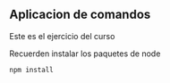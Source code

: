 ## Aplicacion de comandos

Este es el ejercicio del curso

Recuerden instalar los paquetes de node

```
npm install

```